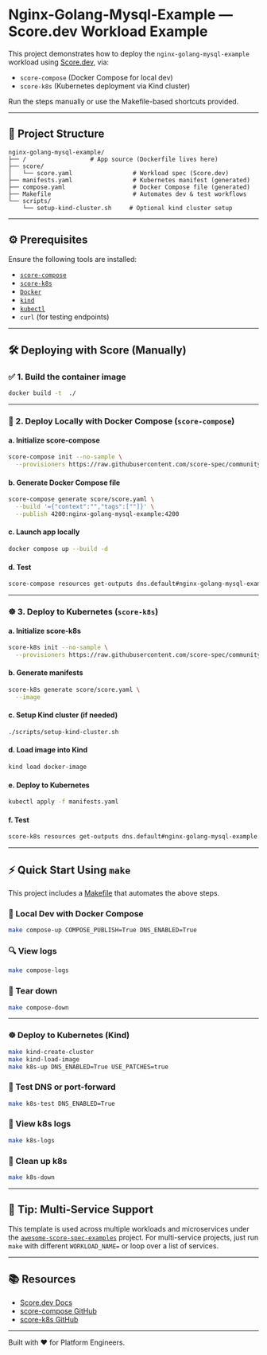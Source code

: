 # Nginx-Golang-Mysql-Example — Score.dev Workload Example

This project demonstrates how to deploy the `nginx-golang-mysql-example` workload using [Score.dev](https://score.dev), via:

- `score-compose` (Docker Compose for local dev)
- `score-k8s` (Kubernetes deployment via Kind cluster)

Run the steps manually or use the Makefile-based shortcuts provided.

---

## 📁 Project Structure

```
nginx-golang-mysql-example/
├── /                  # App source (Dockerfile lives here)
├── score/
│   └── score.yaml                 # Workload spec (Score.dev)
├── manifests.yaml                 # Kubernetes manifest (generated)
├── compose.yaml                   # Docker Compose file (generated)
├── Makefile                       # Automates dev & test workflows
└── scripts/
    └── setup-kind-cluster.sh     # Optional kind cluster setup
```

---

## ⚙️ Prerequisites

Ensure the following tools are installed:

- [`score-compose`](https://github.com/score-spec/score-compose)
- [`score-k8s`](https://github.com/score-spec/score-k8s)
- [`Docker`](https://www.docker.com/)
- [`kind`](https://kind.sigs.k8s.io/)
- [`kubectl`](https://kubernetes.io/docs/tasks/tools/)
- `curl` (for testing endpoints)

---

## 🛠️ Deploying with Score (Manually)

### ✅ 1. Build the container image

```bash
docker build -t  ./
```

---

### 🐳 2. Deploy Locally with Docker Compose (`score-compose`)

#### a. Initialize score-compose

```bash
score-compose init --no-sample \
  --provisioners https://raw.githubusercontent.com/score-spec/community-provisioners/refs/heads/main/dns/score-compose/10-dns-with-url.provisioners.yaml
```

#### b. Generate Docker Compose file

```bash
score-compose generate score/score.yaml \
  --build '={"context":"","tags":[""]}' \
  --publish 4200:nginx-golang-mysql-example:4200
```

#### c. Launch app locally

```bash
docker compose up --build -d
```

#### d. Test


```bash
score-compose resources get-outputs dns.default#nginx-golang-mysql-example.dns --format '{{ .host }}'
```


---

### ☸️ 3. Deploy to Kubernetes (`score-k8s`)

#### a. Initialize score-k8s

```bash
score-k8s init --no-sample \
  --provisioners https://raw.githubusercontent.com/score-spec/community-provisioners/refs/heads/main/dns/score-k8s/10-dns-with-url.provisioners.yaml
```

#### b. Generate manifests

```bash
score-k8s generate score/score.yaml \
  --image 
```

#### c. Setup Kind cluster (if needed)

```bash
./scripts/setup-kind-cluster.sh
```

#### d. Load image into Kind

```bash
kind load docker-image 
```

#### e. Deploy to Kubernetes

```bash
kubectl apply -f manifests.yaml
```

#### f. Test


```bash
score-k8s resources get-outputs dns.default#nginx-golang-mysql-example.dns --format '{{ .host }}'
```


---

## ⚡ Quick Start Using `make`

This project includes a [Makefile](./Makefile) that automates the above steps.

### 🔨 Local Dev with Docker Compose

```bash
make compose-up COMPOSE_PUBLISH=True DNS_ENABLED=True
```

### 🔍 View logs

```bash
make compose-logs
```

### 🧼 Tear down

```bash
make compose-down
```

---

### ☸️ Deploy to Kubernetes (Kind)

```bash
make kind-create-cluster
make kind-load-image
make k8s-up DNS_ENABLED=True USE_PATCHES=true
```

### 🔁 Test DNS or port-forward

```bash
make k8s-test DNS_ENABLED=True
```

### 📜 View k8s logs

```bash
make k8s-logs
```

### 🧼 Clean up k8s

```bash
make k8s-down
```

---

## 🤖 Tip: Multi-Service Support

This template is used across multiple workloads and microservices under the [`awesome-score-spec-examples`](https://github.com/YOUR-ORG/awesome-score-spec-examples) project. For multi-service projects, just run `make` with different `WORKLOAD_NAME=` or loop over a list of services.

---

## 📚 Resources

* [Score.dev Docs](https://score.dev/docs)
* [score-compose GitHub](https://github.com/score-spec/score-compose)
* [score-k8s GitHub](https://github.com/score-spec/score-k8s)

---

Built with ❤️ for Platform Engineers.